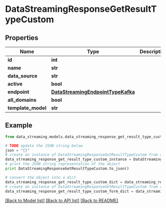 # DataStreamingResponseGetResultTypeCustom


## Properties
Name | Type | Description | Notes
------------ | ------------- | ------------- | -------------
**id** | **int** |  | [optional] 
**name** | **str** |  | [optional] 
**data_source** | **str** |  | [optional] 
**active** | **bool** |  | [optional] 
**endpoint** | [**DataStreamingEndpointTypeKafka**](DataStreamingEndpointTypeKafka.md) |  | [optional] 
**all_domains** | **bool** |  | [optional] 
**template_model** | **str** |  | [optional] 

## Example

```python
from data_streaming.models.data_streaming_response_get_result_type_custom import DataStreamingResponseGetResultTypeCustom

# TODO update the JSON string below
json = "{}"
# create an instance of DataStreamingResponseGetResultTypeCustom from a JSON string
data_streaming_response_get_result_type_custom_instance = DataStreamingResponseGetResultTypeCustom.from_json(json)
# print the JSON string representation of the object
print DataStreamingResponseGetResultTypeCustom.to_json()

# convert the object into a dict
data_streaming_response_get_result_type_custom_dict = data_streaming_response_get_result_type_custom_instance.to_dict()
# create an instance of DataStreamingResponseGetResultTypeCustom from a dict
data_streaming_response_get_result_type_custom_form_dict = data_streaming_response_get_result_type_custom.from_dict(data_streaming_response_get_result_type_custom_dict)
```
[[Back to Model list]](../README.md#documentation-for-models) [[Back to API list]](../README.md#documentation-for-api-endpoints) [[Back to README]](../README.md)


